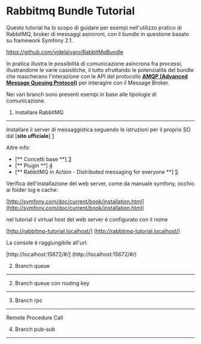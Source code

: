 Rabbitmq Bundle Tutorial
========================

Questo tutorial ha lo scopo di guidare per esempi nell'utilizzo pratico
di RabbitMQ, broker di messaggi asincroni, con il bundle in questione basato su framework Symfony 2.1.

https://github.com/videlalvaro/RabbitMqBundle

In pratica illustra le possibilità di comunicazione asincrona fra processi, illustrandone le varie casisitiche,
il tutto sfruttando le potenzialità del bundle che mascherano l'interazione con le API del protocollo  [**AMQP
(Advanced Message Queuing Protocol)**][2] per interagire con il Message Broker.

Nei vari branch sono presenti esempi in base alle tipologie di comunicazione.

1) Installare RabbitMQ
-------------------------------------
Installare il server di messaggistica seguendo le istruzioni per il proprio SO dal [**sito ufficiale**] [1]

Altre info:

* [** Concetti base **] [3]
* [** Plugin **] [4]
* [** RabbitMQ in Action - Distributed messaging for everyone **] [5]


Verifica dell'installazione del web server, come da manuale symfony, occhio ai folder log e cache:

[http://symfony.com/doc/current/book/installation.html](http://symfony.com/doc/current/book/installation.html)

nel tutorial il virtual host del web server è configurato con il nome

[http://rabbitmq-tutorial.localhost/] (http://rabbitmq-tutorial.localhost/)

La console è raggiungibile all'url:

[http://localhost:15672/#/] (http://localhost:15672/#/)


2) Branch queue
-------------------------------------


2) Branch queue con routing key
-------------------------------------


3) Branch rpc
-------------------------------------

Remote Procedure Call



4) Branch pub-sub
-------------------------------------



[1]: http://www.rabbitmq.com/download.html
[2]: http://www.amqp.org/
[3]: http://www.rabbitmq.com/tutorials/amqp-concepts.html
[4]: http://www.rabbitmq.com/plugins.html
[5]: http://manning.com/videla/